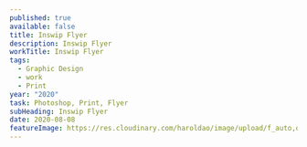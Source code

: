```yaml
---
published: true
available: false
title: Inswip Flyer
description: Inswip Flyer
workTitle: Inswip Flyer
tags:
  - Graphic Design
  - work
  - Print
year: "2020"
task: Photoshop, Print, Flyer
subHeading: Inswip Flyer
date: 2020-08-08
featureImage: https://res.cloudinary.com/haroldao/image/upload/f_auto,q_auto/v1623372255/Inswip-Mockup-2_kzvk3y.webp
---
```

